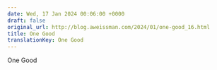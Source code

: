 ```yaml
---
date: Wed, 17 Jan 2024 00:06:00 +0000
draft: false
original_url: http://blog.aweissman.com/2024/01/one-good_16.html
title: One Good
translationKey: One Good
---
```


One Good